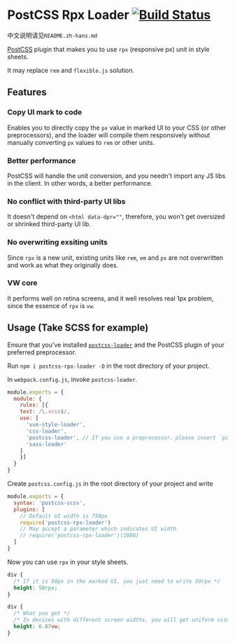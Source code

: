 # PostCSS Rpx Loader [![Build Status][ci-img]][ci]

中文说明请见`README.zh-hans.md`

[PostCSS] plugin that makes you to use `rpx` (responsive px) unit in style sheets.

It may replace `rem` and `flexible.js` solution.

[PostCSS]: https://github.com/postcss/postcss
[ci-img]:  https://travis-ci.org/vlev1n/postcss-rpx-loader.svg
[ci]:      https://travis-ci.org/vlev1n/postcss-rpx-loader

## Features

### Copy UI mark to code

Enables you to directly copy the `px` value in marked UI to your CSS (or other preprocessors), and the loader will compile them responsively without manually converting `px` values to `rem` or other units.

### Better performance

PostCSS will handle the unit conversion, and you needn't import any JS libs in the client. In other words, a better performance.

### No conflict with third-party UI libs

It doesn't depend on `<html data-dpr=""`, therefore, you won't get oversized or shrinked third-party UI lib.

### No overwriting exsiting units

Since `rpx` is a new unit, existing units like `rem`, `em` and `px` are not overwritten and work as what they originally does.

### VW core

It performs well on retina screens, and it well resolves real 1px problem, since the essence of `rpx` is `vw`.

## Usage (Take SCSS for example)

Ensure that you've installed [`postcss-loader`](https://www.npmjs.com/package/postcss-loader) and the PostCSS plugin of your preferred preprocessor.

Run `npm i postcss-rpx-loader -D` in the root directory of your project.

In `webpack.config.js`, invoke `postcss-loader`.

```js
module.exports = {
  module: {
    rules: [{
    test: /\.scss$/,
    use: [
      'vue-style-loader',
      'css-loader',
      'postcss-loader', // If you use a preprocessor，please insert `postcss-loader`before the loader of the preprocessor
      'sass-loader'
    ]
    }]
  }
}
```

Create `postcss.config.js` in the root directory of your project and write

```js
module.exports = {
  syntax: 'postcss-scss',
  plugins: [
    // Default UI width is 750px
    require('postcss-rpx-loader')
    // May accept a parameter which indicates UI width
    // require('postcss-rpx-loader')(1080)
  ]
}
```

Now you can use `rpx` in your style sheets.

```css
div {
  /* If it is 50px in the marked UI, you just need to write 50rpx */
  height: 50rpx;  
}
```

```css
div {
  /* What you get */
  /* In devices with different screen widths, you will get uniform visual effects */
  height: 6.67vw;
}
```

<!-- ```js
postcss([ require('postcss-rpx-loader') ])
```

See [PostCSS] docs for examples for your environment. -->
